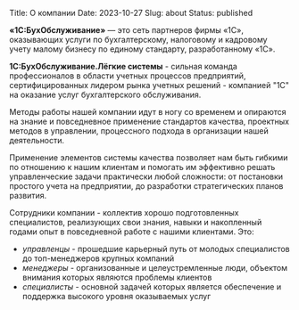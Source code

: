Title: О компании
Date: 2023-10-27
Slug: about
Status: published

**«1С:БухОбслуживание»** — это сеть партнеров фирмы «1С», оказывающих услуги по бухгалтерскому, налоговому и кадровому  учету малому бизнесу по единому стандарту, разработанному «1С».

**1С:БухОбслуживание.Лёгкие системы** - сильная команда профессионалов в области учетных процессов предприятий, сертифицированных лидером рынка учетных решений - компанией "1С" на оказание услуг бухгалтерского обслуживания.

Методы работы нашей компании идут в ногу со временем и опираются на знание и повседневное применение стандартов качества, проектных методов в управлении, процессного подхода в организации нашей деятельности.  

Применение элементов системы качества позволяет нам быть гибкими по отношению к нашим клиентам и помогать им эффективно решать управленческие задачи практически любой сложности: от постановки простого учета на предприятии, до разработки стратегических планов развития.

Сотрудники компании - коллектив хорошо подготовленных специалистов, реализующих свои знания, навыки и накопленный годами опыт в повседневной работе с нашими клиентами. Это:

*   *управленцы* - прошедшие карьерный путь от молодых специалистов до топ-менеджеров крупных компаний
*   *менеджеры* - организованные и целеустремленные люди, объектом внимания которых являются проблемы клиентов
*   *специалисты* - основной задачей которых является обеспечение и поддержка высокого уровня оказываемых услуг